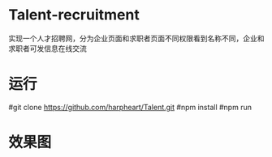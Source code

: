 # Talent-recruitment
实现一个人才招聘网，分为企业页面和求职者页面不同权限看到名称不同，企业和求职者可发信息在线交流
# 运行
#git clone https://github.com/harpheart/Talent.git
#npm install 
#npm run
# 效果图
